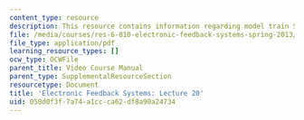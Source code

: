 ```yaml
---
content_type: resource
description: This resource contains information regarding model train Speed control.
file: /media/courses/res-6-010-electronic-feedback-systems-spring-2013/058d0f3f7a74a1ccca62df8a90a24734_MITRES_6-010S13_lec20.pdf
file_type: application/pdf
learning_resource_types: []
ocw_type: OCWFile
parent_title: Video Course Manual
parent_type: SupplementalResourceSection
resourcetype: Document
title: 'Electronic Feedback Systems: Lecture 20'
uid: 058d0f3f-7a74-a1cc-ca62-df8a90a24734
---
```

